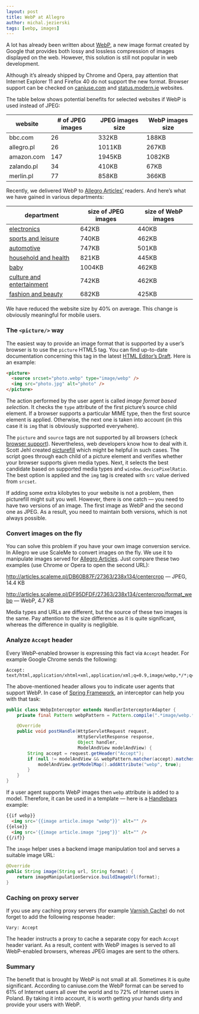 ```yaml
---
layout: post
title: WebP at Allegro
author: michal.jezierski
tags: [webp, images]
---
```


A lot has already been written about [WebP](http://en.wikipedia.org/wiki/WebP), a new image format created by Google
that provides both lossy and lossless compression of images displayed on the web. However, this solution is still not
popular in web development.

Although it’s already shipped by Chrome and Opera, pay attention that Internet Explorer 11 and Firefox 40 do not
support the new format. Browser support can be checked on [caniuse.com](http://caniuse.com/#feat=webp) and
[status.modern.ie](https://status.modern.ie/webpimageformatsupport?term=webp) websites.

The table below shows potential benefits for selected websites if WebP is used instead of JPEG:

| website     | # of JPEG images | JPEG images size | WebP images size |
|-------------|------------------|------------------|------------------|
| bbc.com     | 26               | 332KB            | 188KB            |
| allegro.pl  | 26               | 1011KB           | 267KB            |
| amazon.com  | 147              | 1945KB           | 1082KB           |
| zalando.pl  | 34               | 410KB            | 67KB             |
| merlin.pl   | 77               | 858KB            | 366KB            |

Recently, we delivered WebP to [Allegro Articles’](http://allegro.pl/artykuly/elektronika) readers. And here’s what we
have gained in various departments:

| department                                                            | size of JPEG images  | size of WebP images  |
|-----------------------------------------------------------------------|----------------------|----------------------|
| [electronics](http://allegro.pl/artykuly/elektronika)                 | 642KB                | 440KB                |
| [sports and leisure](http://allegro.pl/artykuly/sport-i-wypoczynek)   | 740KB                | 462KB                |
| [automotive](http://allegro.pl/artykuly/motoryzacja)                  | 747KB                | 501KB                |
| [household and health](http://allegro.pl/artykuly/dom-i-zdrowie)      | 821KB                | 445KB                |
| [baby](http://allegro.pl/artykuly/dziecko)                            | 1004KB               | 462KB                |
| [culture and entertainment](http://allegro.pl/artykuly/kultura-i-rozrywka) | 742KB           | 462KB                |
| [fashion and beauty](http://allegro.pl/artykuly/moda-i-uroda)         | 682KB                | 425KB                |

We have reduced the website size by 40% on average. This change is obviously meaningful for mobile users.

### The `<picture/>` way

The easiest way to provide an image format that is supported by a user’s browser is to use the `picture` HTML5 tag.
You can find up-to-date documentation concerning this tag in the latest
[HTML Editor’s Draft](http://www.w3.org/html/wg/drafts/html/master/#the-picture-element). Here is an example:

```html
<picture>
  <source srcset="photo.webp" type="image/webp" />
  <img src="photo.jpg" alt="photo" />
</picture>
```

The action performed by the user agent is called *image format based selection*. It checks the `type` attribute of the
first picture’s source child element. If a browser supports a particular MIME type, then the first source element is
applied. Otherwise, the next one is taken into account (in this case it is `img` that is obviously supported
everywhere).

The `picture` and `source` tags are not supported by all browsers
(check [browser support](http://caniuse.com/#search=picture)). Nevertheless, web developers know how to deal with
it. Scott Jehl created [picturefill](https://github.com/scottjehl/picturefill) which might be helpful in such cases.
The script goes through each child of a picture element and verifies whether your browser supports given media types.
Next, it selects the best candidate based on supported media types and `window.devicePixelRatio`. The best option is
applied and the `img` tag is created with `src` value derived from `srcset`.

If adding some extra kilobytes to your website is not a problem, then picturefill might suit you well. However, there
is one catch — you need to have two versions of an image. The first image as WebP and the second one as JPEG. As a
result, you need to maintain both versions, which is not always possible.

### Convert images on the fly

You can solve this problem if you have your own image conversion service. In Allegro we use ScaleMe to convert images
on the fly. We use it to manipulate images served for [Allegro Articles](http://allegro.pl/elektronika). Just compare
these two examples (use Chrome or Opera to open the second URL):

http://articles.scaleme.pl/DB60B87F/27363/238x134/centercrop — JPEG, 14.4 KB

http://articles.scaleme.pl/DF95DFDF/27363/238x134/centercrop/format_webp — WebP, 4.7 KB

Media types and URLs are different, but the source of these two images is the same. Pay attention to the size
difference as it is quite significant, whereas the difference in quality is negligible.

### Analyze `Accept` header

Every WebP-enabled browser is expressing this fact via `Accept` header. For example Google Chrome sends the following:

```
Accept: text/html,application/xhtml+xml,application/xml;q=0.9,image/webp,*/*;q=0.8
```

The above-mentioned header allows you to indicate user agents that support WebP. In case of
[Spring Framework](http://projects.spring.io/spring-framework/), an interceptor can help you with that task:

```java
public class WebpInterceptor extends HandlerInterceptorAdapter {
    private final Pattern webpPattern = Pattern.compile(".*image/webp.*");

    @Override
    public void postHandle(HttpServletRequest request,
                           HttpServletResponse response,
                           Object handler,
                           ModelAndView modelAndView) {
        String accept = request.getHeader("Accept");
        if (null != modelAndView && webpPattern.matcher(accept).matches()) {
            modelAndView.getModelMap().addAttribute("webp", true);
        }
    }
}
```

If a user agent supports WebP images then `webp` attribute is added to a model. Therefore, it can be used in a
template — here is a [Handlebars](https://github.com/jknack/handlebars.java) example:

```html
{{if webp}}
  <img src='{{image article.image "webp"}}' alt="" />
{{else}}
  <img src='{{image article.image "jpeg"}}' alt="" />
{{/if}}
```

The `image` helper uses a backend image manipulation tool and serves a suitable image URL:

```java
@Override
public String image(String url, String format) {
    return imageManipulationService.buildImageUrl(format);
}
```

### Caching on proxy server

If you use any caching proxy servers (for example [Varnish Cache](https://www.varnish-cache.org/)) do not forget
to add the following response header:

`Vary: Accept`

The header instructs a proxy to cache a separate copy for each `Accept` header variant. As a result, content with
WebP images is served to all WebP-enabled browsers, whereas JPEG images are sent to the others.


### Summary

The benefit that is brought by WebP is not small at all. Sometimes it is quite significant. According to caniuse.com
the WebP format can be served to 61% of Internet users all over the world and to 72% of Internet users in Poland.
By taking it into account, it is worth getting your hands dirty and provide your users with WebP.
